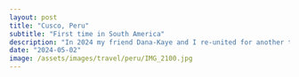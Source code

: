 ```yaml
---
layout: post
title: "Cusco, Peru"
subtitle: "First time in South America"
description: "In 2024 my friend Dana-Kaye and I re-united for another trip together, this time to the city of Cusco, located in the Peruvian Andes"
date: "2024-05-02"
image: /assets/images/travel/peru/IMG_2100.jpg
---
```

